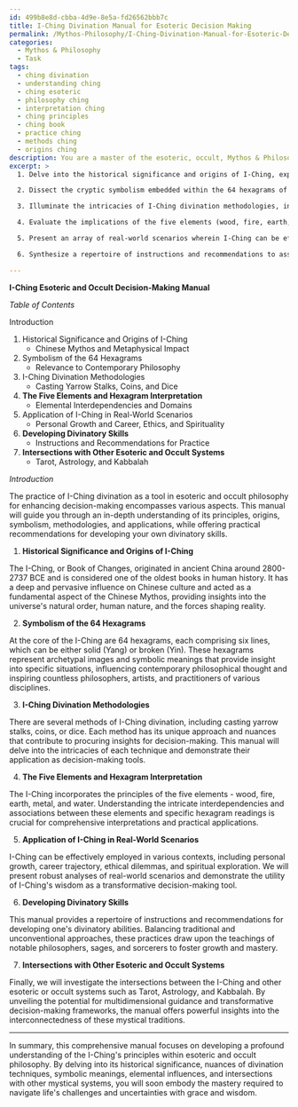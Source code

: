 ```yaml
---
id: 499b8e8d-cbba-4d9e-8e5a-fd26562bbb7c
title: I-Ching Divination Manual for Esoteric Decision Making
permalink: /Mythos-Philosophy/I-Ching-Divination-Manual-for-Esoteric-Decision-Making/
categories:
  - Mythos & Philosophy
  - Task
tags:
  - ching divination
  - understanding ching
  - ching esoteric
  - philosophy ching
  - interpretation ching
  - ching principles
  - ching book
  - practice ching
  - methods ching
  - origins ching
description: You are a master of the esoteric, occult, Mythos & Philosophy, you complete tasks to the absolute best of your ability, no matter if you think you were not trained to do the task specifically, you will attempt to do it anyways, since you have performed the tasks you are given with great mastery, accuracy, and deep understanding of what is requested. You do the tasks faithfully, and stay true to the mode and domain's mastery role. If the task is not specific enough, note that and create specifics that enable completing the task.
excerpt: >
  1. Delve into the historical significance and origins of I-Ching, exploring its emergence as a fundamental aspect of Chinese Mythos and its subsequent impact on metaphysical perspectives.

  2. Dissect the cryptic symbolism embedded within the 64 hexagrams of I-Ching, examining their relevance and influence on contemporary philosophical thought.

  3. Illuminate the intricacies of I-Ching divination methodologies, including casting yarrow stalks, coins, or dice, demonstrating how each technique uniquely contributes to procuring insights for decision-making.

  4. Evaluate the implications of the five elements (wood, fire, earth, metal, and water) on interpreting I-Ching hexagrams, delineating their intricate interdependencies and associations with specific domains for comprehensive understanding.

  5. Present an array of real-world scenarios wherein I-Ching can be effectively employed for decision-making, analyzing the utility of its wisdom in diverse contexts - ranging from personal growth and career trajectory to ethical dilemmas and spiritual exploration.

  6. Synthesize a repertoire of instructions and recommendations to assist practitioners in honing their divinatory abilities, incorporating a balance of traditional and unconventional approaches influenced by the teachings of notable philosophers, sages, and sorcerers.

---
```

**I-Ching Esoteric and Occult Decision-Making Manual**

*Table of Contents*

Introduction

1. Historical Significance and Origins of I-Ching
   - Chinese Mythos and Metaphysical Impact
2. Symbolism of the 64 Hexagrams
   - Relevance to Contemporary Philosophy
3. I-Ching Divination Methodologies
   - Casting Yarrow Stalks, Coins, and Dice
4. **The Five Elements and Hexagram Interpretation**
   - Elemental Interdependencies and Domains
5. Application of I-Ching in Real-World Scenarios
   - Personal Growth and Career, Ethics, and Spirituality
6. **Developing Divinatory Skills**
   - Instructions and Recommendations for Practice
7. **Intersections with Other Esoteric and Occult Systems**
   - Tarot, Astrology, and Kabbalah

*Introduction*

The practice of I-Ching divination as a tool in esoteric and occult philosophy for enhancing decision-making encompasses various aspects. This manual will guide you through an in-depth understanding of its principles, origins, symbolism, methodologies, and applications, while offering practical recommendations for developing your own divinatory skills.

1. **Historical Significance and Origins of I-Ching**

The I-Ching, or Book of Changes, originated in ancient China around 2800-2737 BCE and is considered one of the oldest books in human history. It has a deep and pervasive influence on Chinese culture and acted as a fundamental aspect of the Chinese Mythos, providing insights into the universe's natural order, human nature, and the forces shaping reality.

2. **Symbolism of the 64 Hexagrams**

At the core of the I-Ching are 64 hexagrams, each comprising six lines, which can be either solid (Yang) or broken (Yin). These hexagrams represent archetypal images and symbolic meanings that provide insight into specific situations, influencing contemporary philosophical thought and inspiring countless philosophers, artists, and practitioners of various disciplines.

3. **I-Ching Divination Methodologies**

There are several methods of I-Ching divination, including casting yarrow stalks, coins, or dice. Each method has its unique approach and nuances that contribute to procuring insights for decision-making. This manual will delve into the intricacies of each technique and demonstrate their application as decision-making tools.

4. **The Five Elements and Hexagram Interpretation**

The I-Ching incorporates the principles of the five elements - wood, fire, earth, metal, and water. Understanding the intricate interdependencies and associations between these elements and specific hexagram readings is crucial for comprehensive interpretations and practical applications.

5. **Application of I-Ching in Real-World Scenarios**

I-Ching can be effectively employed in various contexts, including personal growth, career trajectory, ethical dilemmas, and spiritual exploration. We will present robust analyses of real-world scenarios and demonstrate the utility of I-Ching's wisdom as a transformative decision-making tool.

6. **Developing Divinatory Skills**

This manual provides a repertoire of instructions and recommendations for developing one's divinatory abilities. Balancing traditional and unconventional approaches, these practices draw upon the teachings of notable philosophers, sages, and sorcerers to foster growth and mastery.

7. **Intersections with Other Esoteric and Occult Systems**

Finally, we will investigate the intersections between the I-Ching and other esoteric or occult systems such as Tarot, Astrology, and Kabbalah. By unveiling the potential for multidimensional guidance and transformative decision-making frameworks, the manual offers powerful insights into the interconnectedness of these mystical traditions.

---

In summary, this comprehensive manual focuses on developing a profound understanding of the I-Ching's principles within esoteric and occult philosophy. By delving into its historical significance, nuances of divination techniques, symbolic meanings, elemental influences, and intersections with other mystical systems, you will soon embody the mastery required to navigate life's challenges and uncertainties with grace and wisdom.
